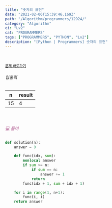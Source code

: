 ```yaml
---
title: "숫자의 표현"
date: "2021-02-06T15:39:46.169Z"
path: "/Algorithm/programmers/12924/"
category: "Algorithm"
ci: "Lv2"
cat: "PROGRAMMERS"
tags: ["PROGRAMMERS", "PYTHON", "Lv2"]
description: "[Python | Programmers] 숫자의 표현"
---
```


<br />

<a href="https://programmers.co.kr/learn/courses/30/lessons/12924"><small>문제 바로가기</small></a>

###### 입출력

| n    | result |
| ---- | ------ |
| 15   | 4      |

<br />

##### <h5 style="color:#C587AE;">💻 풀이</h5>

```python
def solution(n):
    answer = 0

    def func(idx, sum):
        nonlocal answer
        if sum >= n:
            if sum == n:
                answer += 1
            return
        func(idx + 1, sum + idx + 1)

    for i in range(1, n+1):
        func(i, i)
    return answer
```

<br />



